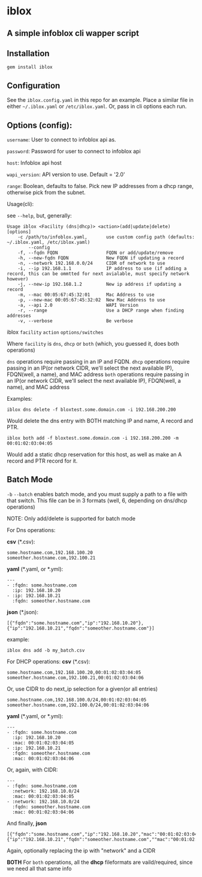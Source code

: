 # iblox

A simple infoblox cli wapper script
-----------------------------------

Installation
------------

`gem install iblox`

Configuration
-------------
See the `iblox.config.yaml` in this repo for an example. Place a similar file in either
`~/.iblox.yaml` or `/etc/iblox.yaml`. Or, pass in cli options each run.

Options (config):
--------

`username`: User to connect to infoblox api as.

`password`: Password for user to connect to infoblox api

`host`: Infoblox api host

`wapi_version`: API version to use. Default = '2.0'

`range`: Boolean, defaults to false. Pick new IP addresses from a dhcp range, otherwise pick from the subnet.

Usage(cli):

see `--help`, but, generally:

```
Usage iblox <Facility (dns|dhcp)> <action>(add|update|delete) [options]
    -c /path/to/infoblox.yaml,       use custom config path (defaults: ~/.iblox.yaml, /etc/iblox.yaml)
        --config
    -f, --fqdn FQDN                  FQDN or add/update/remove
    -h, --new-fqdn FQDN              New FQDN if updating a record
    -n, --network 192.168.0.0/24     CIDR of network to use
    -i, --ip 192.168.1.1             IP address to use (if adding a record, this can be ommtted for next avialable, must specify network however)
    -j, --new-ip 192.168.1.2         New ip address if updating a record
    -m, --mac 00:05:67:45:32:01      Mac Address to use
    -p, --new-mac 00:05:67:45:32:02  New Mac Address to use
    -a, --api 2.0                    WAPI Version
    -r, --range                      Use a DHCP range when finding addresses
    -v, --verbose                    Be verbose
```



iblox `facility` `action` `options/switches`

Where `facility` is `dns`, `dhcp` or `both` (which, you guessed it, does both operations)

`dns` operations require passing in an IP and FQDN.
`dhcp` operations require passing in an IP(or network CIDR, we'll select the next available IP), FDQN(well, a name), and MAC address
`both` operations require passing in an IP(or network CIDR, we'll select the next available IP), FDQN(well, a name), and MAC address

Examples:

```
iblox dns delete -f bloxtest.some.domain.com -i 192.168.200.200
```
Would delete the dns entry with BOTH matching IP and name, A record and PTR.

```
iblox both add -f bloxtest.some.domain.com -i 192.168.200.200 -m 00:01:02:03:04:05
```
Would add a static dhcp reservation for this host, as well as make an A record and PTR record for it.


Batch Mode
----------

`-b` `--batch` enables batch mode, and you must supply a path to a file with that switch.
This file can be in 3 formats (well, 6, depending on dns/dhcp operations)

NOTE: Only add/delete is supported for batch mode

For Dns operations:

**csv** (*.csv):
```
some.hostname.com,192.168.100.20
someother.hostname.com,192.100.21
```

**yaml** (*.yaml, or *.yml):
```
---
- :fqdn: some.hostname.com
  :ip: 192.168.10.20
- :ip: 192.168.10.21
  :fqdn: someother.hostname.com
```

**json** (*.json):
```
[{"fqdn":"some.hostname.com","ip":"192.168.10.20"},{"ip":"192.168.10.21","fqdn":"someother.hostname.com"}]
```

example:

```
iblox dns add -b my_batch.csv
```

For DHCP operations:
**csv** (*.csv):
```
some.hostname.com,192.168.100.20,00:01:02:03:04:05
someother.hostname.com,192.100.21,00:01:02:03:04:06
```
Or, use CIDR to do next_ip selection for a given(or all entries)
```
some.hostname.com,192.168.100.0/24,00:01:02:03:04:05
someother.hostname.com,192.100.0/24,00:01:02:03:04:06
```

**yaml** (*.yaml, or *.yml):
```
---
- :fqdn: some.hostname.com
  :ip: 192.168.10.20
  :mac: 00:01:02:03:04:05
- :ip: 192.168.10.21
  :fqdn: someother.hostname.com
  :mac: 00:01:02:03:04:06
```

Or, again, with CIDR:
```
---
- :fqdn: some.hostname.com
  :network: 192.168.10.0/24
  :mac: 00:01:02:03:04:05
- :network: 192.168.10.0/24
  :fqdn: someother.hostname.com
  :mac: 00:01:02:03:04:06
```

And finally, **json**

```
[{"fqdn":"some.hostname.com","ip":"192.168.10.20","mac":"00:01:02:03:04:05"},{"ip":"192.168.10.21","fqdn":"someother.hostname.com",""mac":"00:01:02:03:04:05}]
```

Again, optionally replacing the ip with "network" and a CIDR

**BOTH**
For `both` operations, all the **dhcp** fileformats are vaild/required, since we need all that same info
